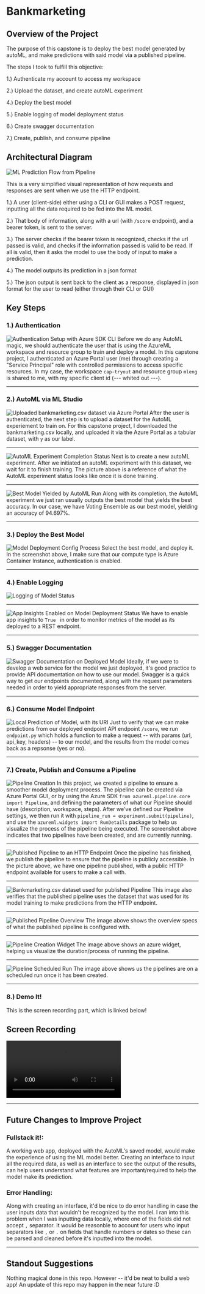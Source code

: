 
# Bankmarketing 

## Overview of the Project
The purpose of this capstone is to deploy the best model generated by autoML, and make predictions with said model via a published pipeline.

The steps I took to fulfill this objective:

1.) Authenticate my account to access my workspace

2.) Upload the dataset, and create autoML experiment

4.) Deploy the best model 

5.) Enable logging of model deployment status

6.) Create swagger documentation

7.) Create, publish, and consume pipeline


## Architectural Diagram
![ML Prediction Flow from Pipeline](mleng_cap2_diagram_flow.png)

This is a very simplified visual representation of how requests and responses are sent when we use the HTTP endpoint. 

1.) A user (client-side) either using a CLI or GUI makes a POST request, inputting all the data required to be fed into the ML model.

2.) That body of information, along with a url (with `/score` endpoint), and a bearer token, is sent to the server.

3.) The server checks if the bearer token is recognized, checks if the url passed is valid, and checks if the information passed is valid to be read. If all is valid, then it asks the model to use the body of input to make a prediction.

4.) The model outputs its prediction in a json format

5.) The json output is sent back to the client as a response, displayed in json format for the user to read (either through their CLI or GUI)

## Key Steps
### 1.) Authentication
![Authentication Setup with Azure SDK CLI](mleng_cap2_auth_setup.jpg) 
Before we do any AutoML magic, we should authenticate the user that is using the AzureML workspace and resource group to train and deploy a model. In this capstone project, I authenticated an Azure Portal user (me) through creating a "Service Principal" role with controlled permissions to access specific resources. In my case, the workspace `cap-tryout` and resource group `mleng` is shared to me, with my specific client id (--- whited out ---). 

--------------------------------------------------------

### 2.) AutoML via ML Studio
![Uploaded bankmarketing.csv dataset via Azure Portal](mleng_cap2_registered_dataset.png)
After the user is authenticated, the next step is to upload a dataset for the AutoML experiement to train on. For this capstone project, I downloaded the bankmarketing.csv locally, and uploaded it via the Azure Portal as a tabular dataset, with `y` as our label.

--------------------------------------------------------

![AutoML Experiment Completion Status](mleng_cap2_automl_completion.png)
Next is to create a new autoML experiment. After we initiated an autoML experiment with this dataset, we wait for it to finish training. The picture above is a reference of what the AutoML experiment status looks like once it is done training.

---------------------------------------------------------

![Best Model Yielded by AutoML Run](mleng_cap2_best_model.png)
Along with its completion, the AutoML experiment we just ran usually outputs the best model that yields the best accuracy. In our case, we have Voting Ensemble as our best model, yielding an accuracy of 94.697%.

---------------------------------------------------------

### 3.) Deploy the Best Model
![Model Deployment Config Process](mleng_cap2_deployment_config.png)
Select the best model, and deploy it. In the screenshot above, I make sure that our compute type is Azure Container Instance, authentication is enabled.

---------------------------------------------------------

### 4.) Enable Logging 

![Logging of Model Status](mleng_cap2_log_output.png)

---------------------------------------------------------

![App Insights Enabled on Model Deployment Status](mleng_cap2_app_insights_enabled.png)
We have to enable app insights to `True ` in order to monitor metrics of the model as its deployed to a REST endpoint.

---------------------------------------------------------

### 5.) Swagger Documentation
![Swagger Documentation on Deployed Model](mleng_cap2_swagger_localhost.png)
Ideally, if we were to develop a web service for the model we just deployed, it's good practice to provide API documentation on how to use our model. Swagger is a quick way to get our endpoints documented, along with the request parameters needed in order to yield appropriate responses from the server. 

---------------------------------------------------------

### 6.) Consume Model Endpoint
![Local Prediction of Model, with its URI](mleng_cap2_endpoint_json_output.png)
Just to verify that we can make predictions from our deployed endpoint API endpoint `/score`, we run `endpoint.py` which holds a function to make a request -- with params (url, api_key, headers) -- to our model, and the results from the model comes back as a repsonse (yes or no).

---------------------------------------------------------

### 7.) Create, Publish and Consume a Pipeline
![Pipeline Creation](mleng_cap2_pipeline_created.png)
In this project, we created a pipeline to ensure a smoother model deployment process. The pipeline can be created via Azure Portal GUI, or by using the Azure SDK `from azureml.pipeline.core import Pipeline`, and defining the parameters of what our Pipeline should have (description, workspace, steps). After we've defined our Pipeline settings, we then run it with `pipeline_run = experiment.submit(pipeline)`, and use the `azureml.widgets import RunDetails` package to help us visualize the process of the pipeline being executed. The screenshot above indicates that two pipelines have been created, and are currently running. 

----------------------------------------------------------

![Published Pipeline to an HTTP Endpoint](mleng_cap2_pipeline_endpoint.png)
Once the pipeline has finished, we publish the pipeline to ensure that the pipeline is publicly accessible. In the picture above, we have one pipeline published, with a public HTTP endpoint available for users to make a call with. 

----------------------------------------------------------

![Bankmarketing.csv dataset used for published Pipeline](mleng_cap2_dataset_automl_module.png)
This image also verifies that the published pipeline uses the dataset that was used for its model training to make predictions from the HTTP endpoint.

----------------------------------------------------------

![Published Pipeline Overview](mleng_cap2_published_pipeline_overview.png)
The image above shows the overview specs of what the published pipeline is configured with. 

----------------------------------------------------------

![Pipeline Creation Widget](mleng_cap2_rundetails_widget.png)
The image above shows an azure widget, helping us visualize the duration/process of running the pipeline.

----------------------------------------------------------

![Pipeline Scheduled Run](mleng_cap2_scheduled_run.png)
The image above shows us the pipelines are on a scheduled run once it has been created.

----------------------------------------------------------

### 8.) Demo It! 
This is the screen recording part, which is linked below!

## Screen Recording
![Demo w/ Audio of Explanation](demo.mp4)

----------------------------------------------------------

## Future Changes to Improve Project
### Fullstack it!: 
A working web app, deployed with the AutoML's saved model, would make the experience of using the ML model better. Creating an interface to input all the required data, as well as an interface to see the output of the results, can help users understand what features are important/required to help the model make its prediction. 

### Error Handling: 
Along with creating an interface, it'd be nice to do error handling in case the user inputs data that wouldn't be recognized by the model. I ran into this problem when I was inputting data locally, where one of the fields did not accept `,` separator. It would be reasonble to account for users who input separators like `,` or `.` on fields that handle numbers or dates so these can be parsed and cleaned before it's inputted into the model.

----------------------------------------------------------

## Standout Suggestions
Nothing magical done in this repo. However -- it'd be neat to build a web app!
An update of this repo may happen in the near future :D